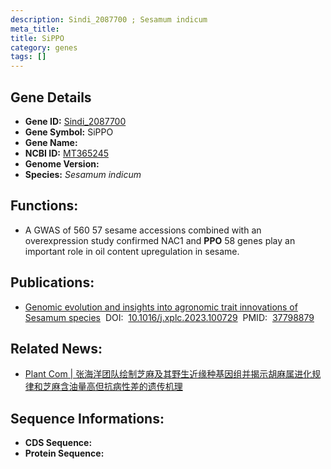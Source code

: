 ```yaml
---
description: Sindi_2087700 ; Sesamum indicum
meta_title:
title: SiPPO
category: genes
tags: []
---
```


## Gene Details
- **Gene ID:**	[Sindi_2087700](Sindi_2087700)
- **Gene Symbol:** SiPPO
- **Gene Name:** 
- **NCBI ID:** [MT365245](https://www.ncbi.nlm.nih.gov/gene/?term=MT365245)
- **Genome Version:** []()
- **Species:** *Sesamum indicum*

## Functions:
   - A GWAS of 560 57 sesame accessions combined with an overexpression study confirmed NAC1 and **PPO** 58 genes play an important role in oil content upregulation in sesame.

## Publications:
   - [Genomic evolution and insights into agronomic trait innovations of Sesamum species]( https://www.sciencedirect.com/science/article/pii/S2590346223002754?via%3Dihub)&nbsp;&nbsp;DOI:&nbsp;&nbsp;[10.1016/j.xplc.2023.100729](https://www.sciencedirect.com/science/article/pii/S2590346223002754?via%3Dihub)&nbsp;&nbsp;PMID:&nbsp;&nbsp;[37798879](https://pubmed.ncbi.nlm.nih.gov/37798879/)

## Related News:
   - [Plant Com | 张海洋团队绘制芝麻及其野生近缘种基因组并揭示胡麻属进化规律和芝麻含油量高但抗病性差的遗传机理](https://mp.weixin.qq.com/s?__biz=Mzg3MDEwNDEyMg==&mid=2247557308&idx=5&sn=49c85b7171d3678f98545a1d21e302fa&chksm=7cbd7f4fd07e08188b7d334fa40afccd1e7dcfb2c6cbdc0d1c7c87b28d375cf11cf51c3da06f&scene=27#wechat_redirect)

## Sequence Informations:
- **CDS Sequence:**
- **Protein Sequence:**
